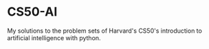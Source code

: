 # CS50-AI

My solutions to the problem sets of Harvard's CS50's introduction to artificial intelligence with python.
